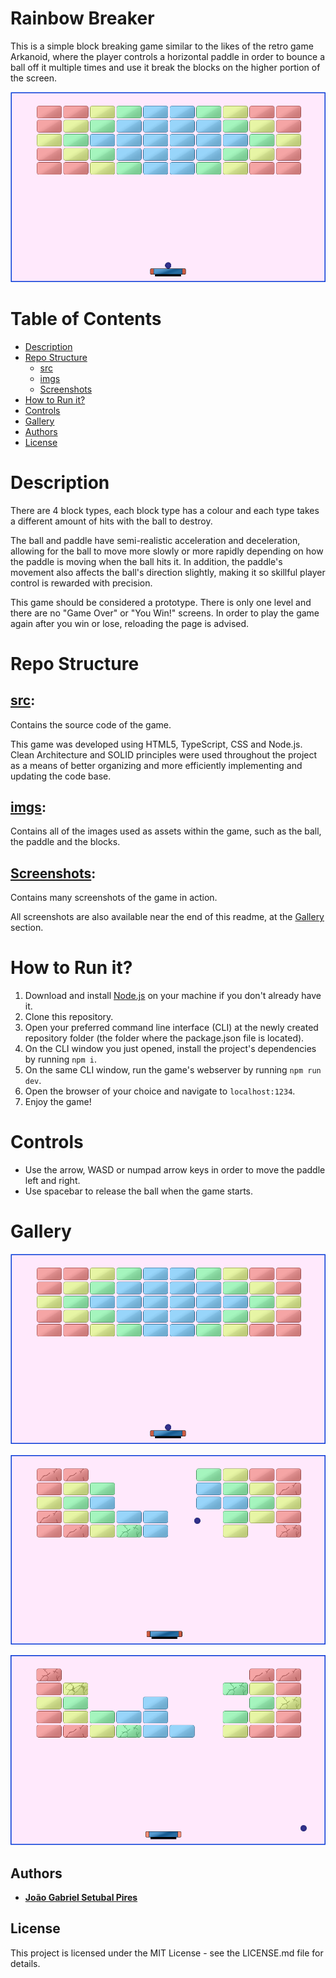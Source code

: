 # Rainbow Breaker

This is a simple block breaking game similar to the likes of the retro game Arkanoid, where the player controls a horizontal paddle in order to bounce a ball off it multiple times and use it break the blocks on the higher portion of the screen.

![alt text](Screenshots/GameStart.png?raw=true "Game Start")

# Table of Contents
* [Description](https://github.com/jgspires/rainbow-breaker#Description)
* [Repo Structure](https://github.com/jgspires/rainbow-breaker#repo-structure)
  * [src](https://github.com/jgspires/rainbow-breaker#src)
  * [imgs](https://github.com/jgspires/rainbow-breaker#imgs)
  * [Screenshots](https://github.com/jgspires/rainbow-breaker#screenshots)
* [How to Run it?](https://github.com/jgspires/rainbow-breaker#how-to-run-it)
* [Controls](https://github.com/jgspires/rainbow-breaker#controls)
* [Gallery](https://github.com/jgspires/rainbow-breaker#gallery)
* [Authors](https://github.com/jgspires/rainbow-breaker#authors)
* [License](https://github.com/jgspires/rainbow-breaker#license)

# Description

There are 4 block types, each block type has a colour and each type takes a different amount of hits with the ball to destroy.

The ball and paddle have semi-realistic acceleration and deceleration, allowing for the ball to move more slowly or more rapidly depending on how the paddle is moving when the ball hits it. In addition, the paddle's movement also affects the ball's direction slightly, making it so skillful player control is rewarded with precision.

This game should be considered a prototype. There is only one level and there are no "Game Over" or "You Win!" screens.
In order to play the game again after you win or lose, reloading the page is advised.

# Repo Structure

## [**src**](https://github.com/jgspires/rainbow-breaker/tree/main/src):

Contains the source code of the game.

This game was developed using HTML5, TypeScript, CSS and Node.js. Clean Architecture and SOLID principles were used throughout the project as a means of better organizing and more efficiently implementing and updating the code base.

## [**imgs**](https://github.com/jgspires/rainbow-breaker/tree/main/imgs):

Contains all of the images used as assets within the game, such as the ball, the paddle and the blocks.

## [**Screenshots**](https://github.com/jgspires/rainbow-breaker/tree/main/Screenshots):

Contains many screenshots of the game in action.

All screenshots are also available near the end of this readme, at the [Gallery](https://github.com/jgspires/rainbow-breaker#gallery) section.

# How to Run it?

1) Download and install [Node.js](https://nodejs.org/en/download/) on your machine if you don't already have it.
2) Clone this repository.
3) Open your preferred command line interface (CLI) at the newly created repository folder (the folder where the package.json file is located).
4) On the CLI window you just opened, install the project's dependencies by running `npm i`.
5) On the same CLI window, run the game's webserver by running `npm run dev`.
6) Open the browser of your choice and navigate to `localhost:1234`.
7) Enjoy the game!

# Controls

* Use the arrow, WASD or numpad arrow keys in order to move the paddle left and right.
* Use spacebar to release the ball when the game starts.

# Gallery

![alt text](Screenshots/GameStart.png?raw=true "Game Start")

![alt text](Screenshots/CaughtInTheMiddle.png?raw=true "Caught in the Middle")

![alt text](Screenshots/AboutToLose.png?raw=true "About to Lose")


## Authors

* [**João Gabriel Setubal Pires**](https://github.com/jgspires)

## License

This project is licensed under the MIT License - see the LICENSE.md file for details.
